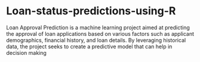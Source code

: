 # Loan-status-predictions-using-R
Loan Approval Prediction is a machine learning project aimed at predicting the approval of loan applications based on various factors such as applicant demographics, financial history, and loan details. By leveraging historical data, the project seeks to create a predictive model that can help in decision making 
